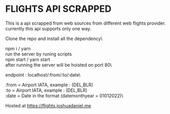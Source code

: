 # FLIGHTS API SCRAPPED

This is a api scrapped from web sources from different web flights provider.
currently this api supports only one way.

Clone the repo and install all the dependency\

npm i / yarn\
run the server by runing scripts\
npm start / yarn start\
after running the server will be hoisted on port 80\

endpoint : localhost/:from/:to/:date\

:from = Airport IATA, example : (DEL,BLR)\
:to = Airport IATA, example : (DEL,BLR)\
:date = Date in the format (datemonthyear = 01012022)\

Hosted at https://flights.joshuadaniel.me
